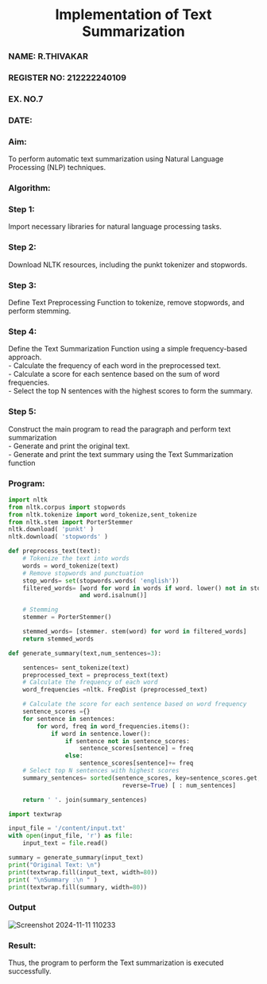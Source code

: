 <H1 ALIGN =CENTER>Implementation of Text  Summarization</H1>
<H3>NAME: R.THIVAKAR</H3>
<H3>REGISTER NO: 212222240109</H3>
<H3>EX. NO.7</H3>
<H3>DATE:</H3>
<H3>Aim: </H3> 
To perform automatic text summarization using Natural Language Processing (NLP) techniques. 
<h3>Algorithm:</h3>

### Step 1:
Import necessary libraries for natural language processing tasks.<BR>
### Step 2: 
Download NLTK resources, including the punkt tokenizer and stopwords.<BR>
### Step 3: 
Define Text Preprocessing Function to tokenize, remove stopwords, and perform stemming.<BR>
### Step 4: 
Define the Text Summarization Function using a simple frequency-based approach.<br>
    - Calculate the frequency of each word in the preprocessed text.<br>
    - Calculate a score for each sentence based on the sum of word frequencies.<br>
    - Select the top N sentences with the highest scores to form the summary.<br>
### Step 5: 
Construct the main program to read the paragraph  and perform text summarization<br>
      - Generate and print the original text.<br>
      - Generate and print the text summary using the  Text Summarization function<br>
<H3>Program:</H3>

```py
import nltk
from nltk.corpus import stopwords
from nltk.tokenize import word_tokenize,sent_tokenize
from nltk.stem import PorterStemmer
nltk.download( 'punkt' )
nltk.download( 'stopwords' )

def preprocess_text(text):
	# Tokenize the text into words
	words = word_tokenize(text)
	# Remove stopwords and punctuation
	stop_words= set(stopwords.words( 'english'))
	filtered_words= [word for word in words if word. lower() not in stop_words 
    				and word.isalnum()]

	# Stemming
	stemmer = PorterStemmer()

	stemmed_words= [stemmer. stem(word) for word in filtered_words]
	return stemmed_words

def generate_summary(text,num_sentences=3):

	sentences= sent_tokenize(text)
	preprocessed_text = preprocess_text(text)
	# Calculate the frequency of each word
	word_frequencies =nltk. FreqDist (preprocessed_text)

	# Calculate the score for each sentence based on word frequency
	sentence_scores ={}
	for sentence in sentences:
		for word, freq in word_frequencies.items():
			if word in sentence.lower():
				if sentence not in sentence_scores:
					sentence_scores[sentence] = freq
				else:
					sentence_scores[sentence]+= freq
	# Select top N sentences with highest scores
	summary_sentences= sorted(sentence_scores, key=sentence_scores.get,
    							reverse=True) [ : num_sentences]

	return ' '. join(summary_sentences)

import textwrap

input_file = '/content/input.txt'
with open(input_file, 'r') as file:
    input_text = file.read()

summary = generate_summary(input_text)
print("Original Text: \n")
print(textwrap.fill(input_text, width=80)) 
print( "\nSummary :\n " )
print(textwrap.fill(summary, width=80)) 
```

<H3>Output</H3>

![Screenshot 2024-11-11 110233](https://github.com/user-attachments/assets/21cab7f1-b8de-4e44-bb8a-5dd71d166cbe)

<H3>Result:</H3>
Thus, the program to perform the Text summarization is executed successfully.
